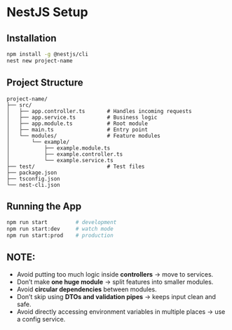 # NestJS Setup

## Installation

```bash
npm install -g @nestjs/cli
nest new project-name
```

## Project Structure

```
project-name/
├── src/
│   ├── app.controller.ts       # Handles incoming requests
│   ├── app.service.ts          # Business logic
│   ├── app.module.ts           # Root module
│   ├── main.ts                 # Entry point
│   └── modules/                # Feature modules
│       └── example/
│           ├── example.module.ts
│           ├── example.controller.ts
│           └── example.service.ts
├── test/                       # Test files
├── package.json
├── tsconfig.json
└── nest-cli.json
```

## Running the App

```bash
npm run start         # development
npm run start:dev     # watch mode
npm run start:prod    # production
```

## NOTE:

-   Avoid putting too much logic inside **controllers** → move to services.
-   Don’t make **one huge module** → split features into smaller modules.
-   Avoid **circular dependencies** between modules.
-   Don’t skip using **DTOs and validation pipes** → keeps input clean and safe.
-   Avoid directly accessing environment variables in multiple places → use a config service.
